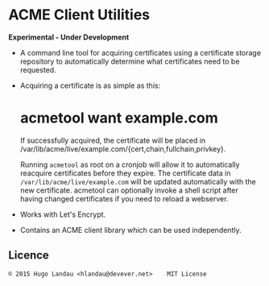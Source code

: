# ACME Client Utilities

**Experimental - Under Development**

- A command line tool for acquiring certificates using a certificate storage
  repository to automatically determine what certificates need to be requested.

- Acquiring a certificate is as simple as this:

    # acmetool want example.com

  If successfully acquired, the certificate will be placed in
  /var/lib/acme/live/example.com/{cert,chain,fullchain,privkey}.

  Running `acmetool` as root on a cronjob will allow it to automatically
  reacquire certificates before they expire. The certificate data in
  `/var/lib/acme/live/example.com` will be updated automatically with the new
  certificate. acmetool can optionally invoke a shell script after having
  changed certificates if you need to reload a webserver.

- Works with Let's Encrypt.

- Contains an ACME client library which can be used independently.

## Licence

    © 2015 Hugo Landau <hlandau@devever.net>    MIT License


